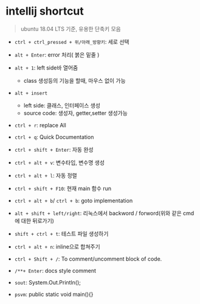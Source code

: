 # intellij shortcut
> ubuntu 18.04 LTS 기준, 유용한 단축키 모음
- `ctrl + ctrl_pressed + 위/아래_방향키`: 세로 선택

- `alt + Enter`: error 처리( 붉은 밑줄 )
- `alt + 1`: left side바 열어줌
    - class 생성등의 기능을 할때, 마우스 없이 가능
- `alt + insert`
    - left side: 클래스, 인터페이스 생성
    - source code: 생성자, getter,setter 생성가능

- `ctrl + r`: replace All
- `ctrl + q`: Quick Documentation
- `ctrl + shift + Enter`: 자동 완성
- `ctrl + alt + v`: 변수타입, 변수명 생성
- `ctrl + alt + l`: 자동 정렬
- `ctrl + shift + F10`: 현재 main 함수 run
- `ctrl + alt + b`/ `ctrl + b`: goto implementation
- `alt + shift + left/right`: 리눅스에서 backword / forword(위와 같은 cmd에 대한 뒤로가기)
- `shift + ctrl + t`: 테스트 파일 생성하기
- `ctrl + alt + n`: inline으로 합쳐주기
- `ctrl + Shift + /`: To comment/uncomment block of code.
- `/**+ Enter`: docs style comment

- `sout`: System.Out.Println();
- `psvm`: public static void main(){}